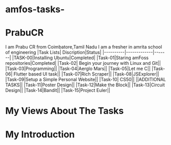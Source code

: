 # amfos-tasks-
# PrabuCR
I am Prabu CR from Coimbatore,Tamil Nadu
I am a fresher in amrita school of engineering
|Task Lists| Discription|Status|
|----------|-------------|-------|
|TASK-00|Installing Ubuntu|Completed|
|Task-01|Staring amFoss repositories|Completed|
|Task-02| Begin your journey with Linux and Git||
|Task-03|Programming||
|Task-04|Aerglo Mars||
|Task-05|Let me C||
|Task-06| Flutter based UI task||
|Task-07|Rich Scraper||
|Task-08|JSExplorer||
|Task-09|Setup a Simple Personal Website||
|Task-10| CS50||
||ADDITIONAL TASKS||
|Task-11|Poster Design||
|Task-12|Make the Block||
|Task-13|Circuit Design||
|Task-14|Bandit||
|Task-15|Project Euler||
# My Views About The Tasks
# My Introduction
